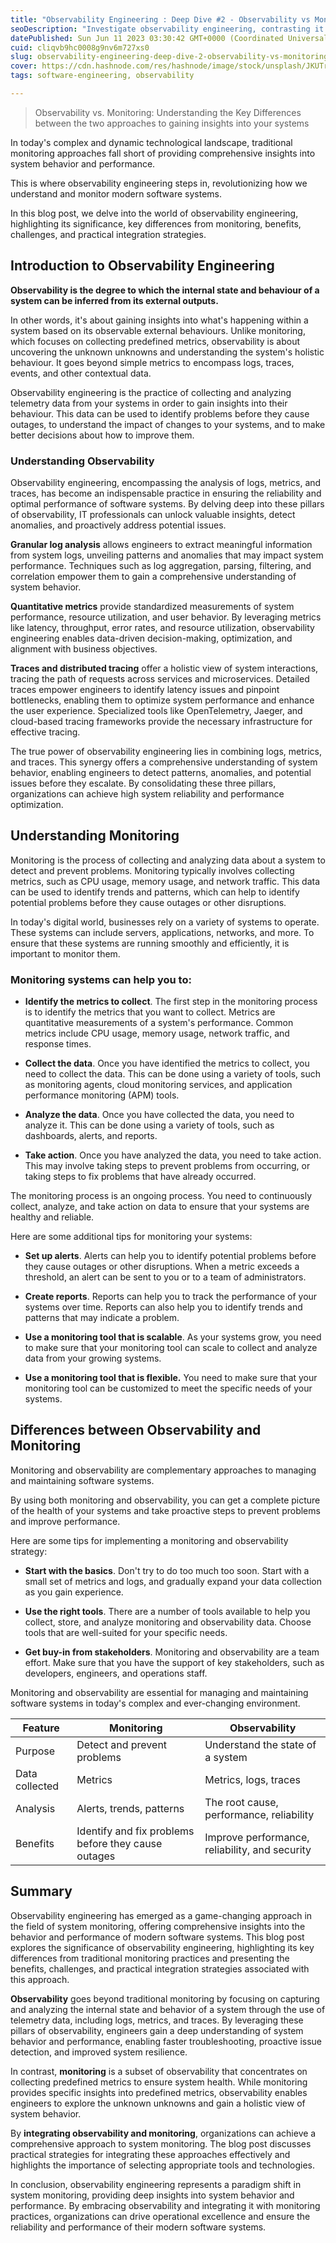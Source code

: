 ```yaml
---
title: "Observability Engineering : Deep Dive #2 - Observability vs Monitoring"
seoDescription: "Investigate observability engineering, contrasting it with traditional monitoring for in-depth system insights and proactive issue detection"
datePublished: Sun Jun 11 2023 03:30:42 GMT+0000 (Coordinated Universal Time)
cuid: cliqvb9hc0008g9nv6m727xs0
slug: observability-engineering-deep-dive-2-observability-vs-monitoring
cover: https://cdn.hashnode.com/res/hashnode/image/stock/unsplash/JKUTrJ4vK00/upload/69f3f878c086f7e50d2916443b5d4c4a.jpeg
tags: software-engineering, observability

---
```


> Observability vs. Monitoring: Understanding the Key Differences between the two approaches to gaining insights into your systems

In today's complex and dynamic technological landscape, traditional monitoring approaches fall short of providing comprehensive insights into system behavior and performance.

This is where observability engineering steps in, revolutionizing how we understand and monitor modern software systems.

In this blog post, we delve into the world of observability engineering, highlighting its significance, key differences from monitoring, benefits, challenges, and practical integration strategies.

## Introduction to Observability Engineering

**Observability is the degree to which the internal state and behaviour of a system can be inferred from its external outputs.**

In other words, it's about gaining insights into what's happening within a system based on its observable external behaviours. Unlike monitoring, which focuses on collecting predefined metrics, observability is about uncovering the unknown unknowns and understanding the system's holistic behaviour. It goes beyond simple metrics to encompass logs, traces, events, and other contextual data.

Observability engineering is the practice of collecting and analyzing telemetry data from your systems in order to gain insights into their behaviour. This data can be used to identify problems before they cause outages, to understand the impact of changes to your systems, and to make better decisions about how to improve them.

### Understanding Observability

Observability engineering, encompassing the analysis of logs, metrics, and traces, has become an indispensable practice in ensuring the reliability and optimal performance of software systems. By delving deep into these pillars of observability, IT professionals can unlock valuable insights, detect anomalies, and proactively address potential issues.

**Granular log analysis** allows engineers to extract meaningful information from system logs, unveiling patterns and anomalies that may impact system performance. Techniques such as log aggregation, parsing, filtering, and correlation empower them to gain a comprehensive understanding of system behavior.

**Quantitative metrics** provide standardized measurements of system performance, resource utilization, and user behavior. By leveraging metrics like latency, throughput, error rates, and resource utilization, observability engineering enables data-driven decision-making, optimization, and alignment with business objectives.

**Traces and distributed tracing** offer a holistic view of system interactions, tracing the path of requests across services and microservices. Detailed traces empower engineers to identify latency issues and pinpoint bottlenecks, enabling them to optimize system performance and enhance the user experience. Specialized tools like OpenTelemetry, Jaeger, and cloud-based tracing frameworks provide the necessary infrastructure for effective tracing.

The true power of observability engineering lies in combining logs, metrics, and traces. This synergy offers a comprehensive understanding of system behavior, enabling engineers to detect patterns, anomalies, and potential issues before they escalate. By consolidating these three pillars, organizations can achieve high system reliability and performance optimization.

## Understanding Monitoring

Monitoring is the process of collecting and analyzing data about a system to detect and prevent problems. Monitoring typically involves collecting metrics, such as CPU usage, memory usage, and network traffic. This data can be used to identify trends and patterns, which can help to identify potential problems before they cause outages or other disruptions.

In today's digital world, businesses rely on a variety of systems to operate. These systems can include servers, applications, networks, and more. To ensure that these systems are running smoothly and efficiently, it is important to monitor them.

### Monitoring systems can help you to:

* **Identify the metrics to collect**. The first step in the monitoring process is to identify the metrics that you want to collect. Metrics are quantitative measurements of a system's performance. Common metrics include CPU usage, memory usage, network traffic, and response times.
    
* **Collect the data**. Once you have identified the metrics to collect, you need to collect the data. This can be done using a variety of tools, such as monitoring agents, cloud monitoring services, and application performance monitoring (APM) tools.
    
* **Analyze the data**. Once you have collected the data, you need to analyze it. This can be done using a variety of tools, such as dashboards, alerts, and reports.
    
* **Take action**. Once you have analyzed the data, you need to take action. This may involve taking steps to prevent problems from occurring, or taking steps to fix problems that have already occurred.
    

The monitoring process is an ongoing process. You need to continuously collect, analyze, and take action on data to ensure that your systems are healthy and reliable.

Here are some additional tips for monitoring your systems:

* **Set up alerts**. Alerts can help you to identify potential problems before they cause outages or other disruptions. When a metric exceeds a threshold, an alert can be sent to you or to a team of administrators.
    
* **Create reports**. Reports can help you to track the performance of your systems over time. Reports can also help you to identify trends and patterns that may indicate a problem.
    
* **Use a monitoring tool that is scalable**. As your systems grow, you need to make sure that your monitoring tool can scale to collect and analyze data from your growing systems.
    
* **Use a monitoring tool that is flexible.** You need to make sure that your monitoring tool can be customized to meet the specific needs of your systems.
    

## Differences between Observability and Monitoring

Monitoring and observability are complementary approaches to managing and maintaining software systems.

By using both monitoring and observability, you can get a complete picture of the health of your systems and take proactive steps to prevent problems and improve performance.

Here are some tips for implementing a monitoring and observability strategy:

* **Start with the basics**. Don't try to do too much too soon. Start with a small set of metrics and logs, and gradually expand your data collection as you gain experience.
    
* **Use the right tools**. There are a number of tools available to help you collect, store, and analyze monitoring and observability data. Choose tools that are well-suited for your specific needs.
    
* **Get buy-in from stakeholders**. Monitoring and observability are a team effort. Make sure that you have the support of key stakeholders, such as developers, engineers, and operations staff.
    

Monitoring and observability are essential for managing and maintaining software systems in today's complex and ever-changing environment.

| Feature | Monitoring | Observability |
| --- | --- | --- |
| Purpose | Detect and prevent problems | Understand the state of a system |
| Data collected | Metrics | Metrics, logs, traces |
| Analysis | Alerts, trends, patterns | The root cause, performance, reliability |
| Benefits | Identify and fix problems before they cause outages | Improve performance, reliability, and security |

## Summary

Observability engineering has emerged as a game-changing approach in the field of system monitoring, offering comprehensive insights into the behavior and performance of modern software systems. This blog post explores the significance of observability engineering, highlighting its key differences from traditional monitoring practices and presenting the benefits, challenges, and practical integration strategies associated with this approach.

**Observability** goes beyond traditional monitoring by focusing on capturing and analyzing the internal state and behavior of a system through the use of telemetry data, including logs, metrics, and traces. By leveraging these pillars of observability, engineers gain a deep understanding of system behavior and performance, enabling faster troubleshooting, proactive issue detection, and improved system resilience.

In contrast, **monitoring** is a subset of observability that concentrates on collecting predefined metrics to ensure system health. While monitoring provides specific insights into predefined metrics, observability enables engineers to explore the unknown unknowns and gain a holistic view of system behavior.

By **integrating observability and monitoring**, organizations can achieve a comprehensive approach to system monitoring. The blog post discusses practical strategies for integrating these approaches effectively and highlights the importance of selecting appropriate tools and technologies.

In conclusion, observability engineering represents a paradigm shift in system monitoring, providing deep insights into system behavior and performance. By embracing observability and integrating it with monitoring practices, organizations can drive operational excellence and ensure the reliability and performance of their modern software systems.